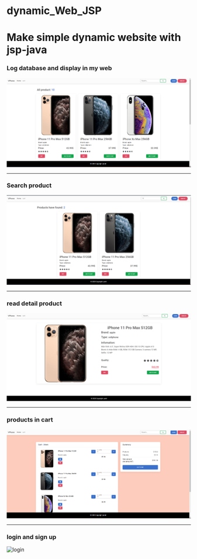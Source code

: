 # dynamic_Web_JSP
<h1>Make simple dynamic website with jsp-java</h1>
<h3>Log database and display in my web</h3>
<img src="https://github.com/paintOfUs/dynamic_Web_JSP/blob/main/PRJ321x/src/main/webapp/assets/img/1.png" alt="img log db website">
<br>
<hr>
<h3>Search product</h3>
<img src="https://github.com/paintOfUs/dynamic_Web_JSP/blob/main/PRJ321x/src/main/webapp/assets/img/2.png" alt="search product in db">
<br>
<hr>
<h3>read detail product</h3>
<img src="https://github.com/paintOfUs/dynamic_Web_JSP/blob/main/PRJ321x/src/main/webapp/assets/img/3.png" alt="detail product">
<br>
<hr>
<h3>products in cart</h3>
<img src="https://github.com/paintOfUs/dynamic_Web_JSP/blob/main/PRJ321x/src/main/webapp/assets/img/4.png" alt="cart">
<br>
<hr>
<h3>login and sign up</h3>
<img src="[https://github.com/paintOfUs/dynamic_Web_JSP/blob/main/PRJ321x/src/main/webapp/assets/img/5.png](https://github.com/paintOfUs/dynamic_Web_JSP/blob/main/PRJ321x/src/main/webapp/assets/img/5.png)https://github.com/paintOfUs/dynamic_Web_JSP/blob/main/PRJ321x/src/main/webapp/assets/img/5.png" alt="login">
